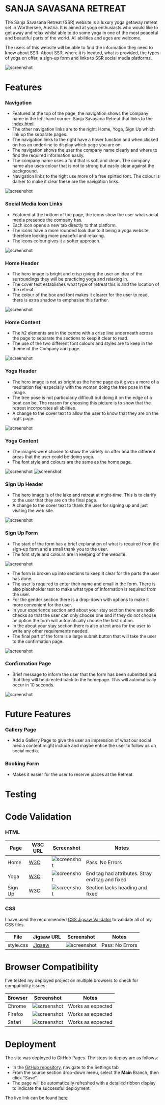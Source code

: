 # SANJA SAVASANA RETREAT

The Sanja Savasana Retreat (SSR) website is a luxury yoga getaway retreat set in Worthersee, Austria. It is aimed at yoga enthusiasts who would like to get away and relax whilst able to do some yoga in one of the most peaceful and beautiful parts of the world. All abilities and ages are welcome. 

The users of this website will be able to find the information they need to know about SSR: About SSR, where it is located, what is provided, the types of yoga on offer, a sign-up form and links to SSR social media platforms.

![screenshot](documentation/mockup.png)

# Features

### Navigation

-	Featured at the top of the page, the navigation shows the company name in the left-hand corner: Sanja Savasana Retreat that links to the index.html.
-	The other navigation links are to the right: Home, Yoga, Sign Up which link up the separate pages.
-	The navigation links to the right have a hover function and when clicked on has an underline to display which page you are on.
-	The navigation shows the user the company name clearly and where to find the required information easily.
-	The company name uses a font that is soft and clean. The company name also uses colour that is not to strong but easily clear against the background.
-	Navigation links to the right use more of a free spirted font. The colour is darker to make it clear these are the navigation links. 

![screenshot](documentation/navigation.png)

### Social Media Icon Links

-	Featured at the bottom of the page, the icons show the user what social media presence the company has.
-	Each icon opens a new tab directly to that platform.
-	The icons have a more rounded look due to it being a yoga website, therefore looking more peaceful and relaxing.
-	The icons colour gives it a softer approach.

![screenshot](documentation/social_media_icons.png)

### Home Header

-	The hero image is bright and crisp giving the user an idea of the surroundings they will be practicing yoga and relaxing in.
-	The cover text establishes what type of retreat this is and the location of the retreat.
-	The colour of the box and font makes it clearer for the user to read, there is extra shadow to emphasise this further.   

![screenshot](documentation/home_header.png)

### Home Content

-	The h2 elements are in the centre with a crisp line underneath across the page to separate the sections to keep it clear to read.
-	The use of the two different font colours and styles are to keep in the theme of the Company and page. 

![screenshot](documentation/home_content.png)

### Yoga Header

-	The hero image is not as bright as the home page as it gives a more of a meditation feel especially with the woman doing the tree pose in the image.
-	The tree pose is not particularly difficult but doing it on the edge of a boat can be. The reason for choosing this picture is to show that the retreat incorporates all abilities.
-	A change to the cover text to allow the user to know that they are on the right page.

![screenshot](documentation/yoga_header.png)

### Yoga Content

-	The images were chosen to show the variety on offer and the different areas that the user could be doing yoga.
-	The font style and colours are the same as the home page. 

![screenshot](documentation/yoga_content1.png)
![screenshot](documentation/yoga_content2.png)

### Sign Up Header

-	The hero image is of the lake and retreat at night-time. This is to clarify to the user that they are on the final page.
-	A change to the cover text to thank the user for signing up and just visiting the web site.

![screenshot](documentation/sign-up_header.png)

### Sign Up Form 

-	The start of the form has a brief explanation of what is required from the sign-up form and a small thank you to the user.
-	The font style and colours are in keeping of the website.

![screenshot](documentation/sign-up_form1.png)

-	The form is broken up into sections to keep it clear for the parts the user has done.
-	The user is required to enter their name and email in the form. There is also placeholder text to make what type of information is required from the user.
-	For the gender section there is a drop-down with options to make it more convenient for the user.
-	In your experience section and about your stay section there are radio checks so that the user can only choose one and if they do not choose an option the form will automatically choose the first option.
-	In the about your stay section there is also a text area for the user to write any other requirements needed.
-	The final part of the form is a large submit button that will take the user to the confirmation page.

![screenshot](documentation/sign-up_form2.png)

### Confirmation Page

-	Brief message to inform the user that the form has been submitted and that they will be directed back to the homepage. This will automatically occur in 10 seconds. 

![screenshot](documentation/confirmation.png)

# Future Features

### Gallery Page

-	Add a Gallery Page to give the user an impression of what our social media content might include and maybe entice the user to follow us on social media. 

### Booking Form

-	Makes it easier for the user to reserve places at the Retreat.

# Testing

# Code Validation

### HTML

| Page | W3C URL | Screenshot | Notes |
| --- | --- | --- | --- |
| Home | [W3C](https://validator.w3.org/nu/?doc=https%3A%2F%2FStocks84.github.io%2FSanja-Savasana-Retreat%2Findex.html) | ![screenshot](documentation/html-validation-home.png) | Pass: No Errors |
| Yoga | [W3C](https://validator.w3.org/nu/?doc=https%3A%2F%2FStocks84.github.io%2FSanja-Savasana-Retreat%2Fcontact.html) | ![screenshot](documentation/html-validation-yoga.png) | End tag had attributes. Stray end tag and fixed |
| Sign Up | [W3C](https://validator.w3.org/nu/?doc=https%3A%2F%2FStocks84.github.io%2FSanja-Savasana-Retreat%2Fquiz.html) | ![screenshot](documentation/html-validation-sign-up.png) | Section lacks heading and fixed |

### CSS

I have used the recommended [CSS Jigsaw Validator](https://jigsaw.w3.org/css-validator) to validate all of my CSS files.


| File | Jigsaw URL | Screenshot | Notes |
| --- | --- | --- | --- |
| style.css | [Jigsaw](https://jigsaw.w3.org/css-validator/validator?uri=https%3A%2F%2FStocks84.github.io%2FSanja-Savasana-Retreat) | ![screenshot](documentation/css-validation-style.png) | Pass: No Errors |

# Browser Compatibility

I've tested my deployed project on multiple browsers to check for compatibility issues.

| Browser | Screenshot | Notes |
| --- | --- | --- |
| Chrome | ![screenshot](documentation/browser-chrome.png) | Works as expected |
| Firefox | ![screenshot](documentation/browser-firefox.png) | Works as expected |
| Safari | ![screenshot](documentation/browser-safari.png) | Works as expected |


# Deployment

The site was deployed to GitHub Pages. The steps to deploy are as follows:
- In the [GitHub repository](https://github.com/Stocks84/Sanja-Savasana-Retreat), navigate to the Settings tab 
- From the source section drop-down menu, select the **Main** Branch, then click "Save".
- The page will be automatically refreshed with a detailed ribbon display to indicate the successful deployment.

The live link can be found [here](https://stocks84.github.io/Sanja-Savasana-Retreat)
